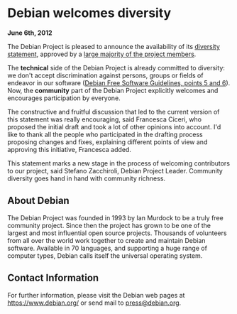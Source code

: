
Debian welcomes diversity
=========================


**June 6th, 2012**



The Debian Project is pleased to announce the availability of
its [diversity statement](https://www.debian.org/intro/diversity),
approved by a [large
majority of the project members](https://www.debian.org/vote/2012/vote_002).




The **technical** side of the Debian Project is already
committed to diversity: we don't accept discrimination against persons,
groups or fields of endeavor in our software
([Debian Free Software
Guidelines, points 5 and 6](https://www.debian.org/social_contract#guidelines)).
Now, the **community** part of the Debian Project explicitly
welcomes and encourages participation by everyone.




The constructive and fruitful discussion that led to the current
version of this statement was really encouraging, said Francesca
Ciceri, who proposed the initial draft and took a lot of other opinions into account.
I'd like to thank all the people who participated in the drafting process
proposing changes and fixes, explaining different points of view and
approving this initiative, Francesca added.




This statement marks a new stage in the process of welcoming
contributors to our project, said Stefano Zacchiroli, Debian Project Leader.
Community diversity goes hand in hand with community richness.



About Debian
------------



The Debian Project was founded in 1993 by Ian Murdock to be a truly
free community project. Since then the project has grown to be one of
the largest and most influential open source projects. Thousands of
volunteers from all over the world work together to create and
maintain Debian software. Available in 70 languages, and
supporting a huge range of computer types, Debian calls itself the
universal operating system.



Contact Information
-------------------


For further information, please visit the Debian web pages at
<https://www.debian.org/> or send mail to
<press@debian.org>.



